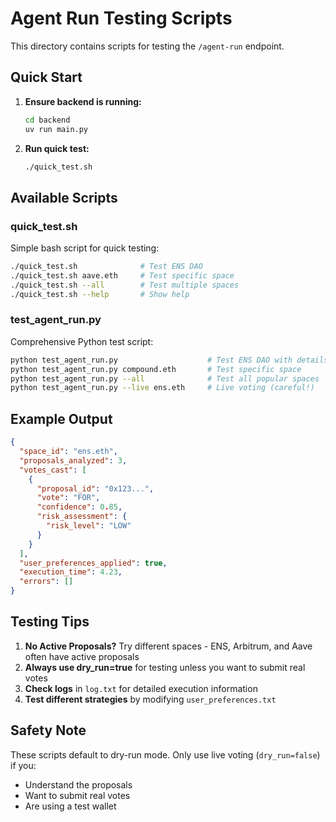 # Agent Run Testing Scripts

This directory contains scripts for testing the `/agent-run` endpoint.

## Quick Start

1. **Ensure backend is running:**
   ```bash
   cd backend
   uv run main.py
   ```

2. **Run quick test:**
   ```bash
   ./quick_test.sh
   ```

## Available Scripts

### quick_test.sh
Simple bash script for quick testing:
```bash
./quick_test.sh              # Test ENS DAO
./quick_test.sh aave.eth     # Test specific space
./quick_test.sh --all        # Test multiple spaces
./quick_test.sh --help       # Show help
```

### test_agent_run.py
Comprehensive Python test script:
```bash
python test_agent_run.py                    # Test ENS DAO with details
python test_agent_run.py compound.eth       # Test specific space
python test_agent_run.py --all              # Test all popular spaces
python test_agent_run.py --live ens.eth     # Live voting (careful!)
```

## Example Output

```json
{
  "space_id": "ens.eth",
  "proposals_analyzed": 3,
  "votes_cast": [
    {
      "proposal_id": "0x123...",
      "vote": "FOR",
      "confidence": 0.85,
      "risk_assessment": {
        "risk_level": "LOW"
      }
    }
  ],
  "user_preferences_applied": true,
  "execution_time": 4.23,
  "errors": []
}
```

## Testing Tips

1. **No Active Proposals?** Try different spaces - ENS, Arbitrum, and Aave often have active proposals
2. **Always use dry_run=true** for testing unless you want to submit real votes
3. **Check logs** in `log.txt` for detailed execution information
4. **Test different strategies** by modifying `user_preferences.txt`

## Safety Note

These scripts default to dry-run mode. Only use live voting (`dry_run=false`) if you:
- Understand the proposals
- Want to submit real votes
- Are using a test wallet